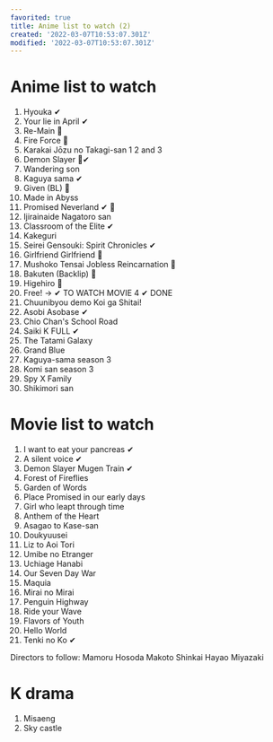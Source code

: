 ```yaml
---
favorited: true
title: Anime list to watch (2)
created: '2022-03-07T10:53:07.301Z'
modified: '2022-03-07T10:53:07.301Z'
---
```


# Anime list to watch


1. Hyouka ✔
1. Your lie in April ✔
2. Re-Main 🐇
3. Fire Force 🐇
4. Karakai Jōzu no Takagi-san 1 2 and 3
5. Demon Slayer 🐇✔
6. Wandering son
7. Kaguya sama ✔
8. Given (BL) 🐇
9. Made in Abyss
10. Promised Neverland ✔ 🐇
12. Ijirainaide Nagatoro san
13. Classroom of the Elite ✔
14. Kakeguri
15. Seirei Gensouki: Spirit Chronicles ✔
16. Girlfriend Girlfriend 🐇
17. Mushoko Tensai Jobless Reincarnation 🐇
18. Bakuten (Backlip) 🐇
19. Higehiro 🐇
20. Free! -> ✔ TO WATCH MOVIE 4 ✔ DONE
21. Chuunibyou demo Koi ga Shitai!
22. Asobi Asobase ✔
23. Chio Chan's School Road
24. Saiki K FULL ✔
25. The Tatami Galaxy
26. Grand Blue
27. Kaguya-sama season 3
28. Komi san season 3
29. Spy X Family
30. Shikimori san

# Movie list to watch

1. I want to eat your pancreas ✔
2. A silent voice ✔
3. Demon Slayer Mugen Train ✔
4. Forest of Fireflies
5. Garden of Words
6. Place Promised in our early days
7. Girl who leapt through time
8. Anthem of the Heart
9. Asagao to Kase-san
10. Doukyuusei
11. Liz to Aoi Tori
12. Umibe no Etranger
13. Uchiage Hanabi
14. Our Seven Day War
15. Maquia
16. Mirai no Mirai
17. Penguin Highway
18. Ride your Wave
19. Flavors of Youth
20. Hello World
21. Tenki no Ko ✔


Directors to follow:
Mamoru Hosoda
Makoto Shinkai
Hayao Miyazaki

# K drama

1. Misaeng
2. Sky castle
